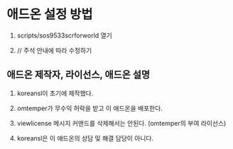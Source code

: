 # 애드온 설정 방법

1. scripts/sos9533scrforworld 열기

2. // 주석 안내에 따라 수정하기

## 애드온 제작자, 라이선스, 애드온 설명

1. koreansl이 초기에 제작했다.

2. omtemper가 무수익 허락을 받고 이 애드온을 배포한다.

3. viewlicense 메시지 커맨드를 삭제해서는 안된다. (omtemper의 부여 라이선스)

4. koreansl은 이 애드온의 상담 및 해결 담당이 아니다.
